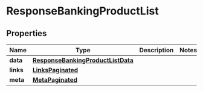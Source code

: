 
# ResponseBankingProductList

## Properties
Name | Type | Description | Notes
------------ | ------------- | ------------- | -------------
**data** | [**ResponseBankingProductListData**](ResponseBankingProductListData.md) |  | 
**links** | [**LinksPaginated**](LinksPaginated.md) |  | 
**meta** | [**MetaPaginated**](MetaPaginated.md) |  | 



